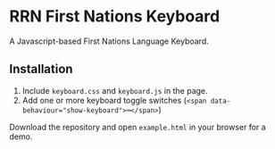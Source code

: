 # RRN First Nations Keyboard
A Javascript-based First Nations Language Keyboard.

## Installation
1. Include `keyboard.css` and `keyboard.js` in the page.
2. Add one or more keyboard toggle switches (`<span data-behaviour="show-keyboard">⌨</span>`)

Download the repository and open `example.html` in your browser for a demo.
